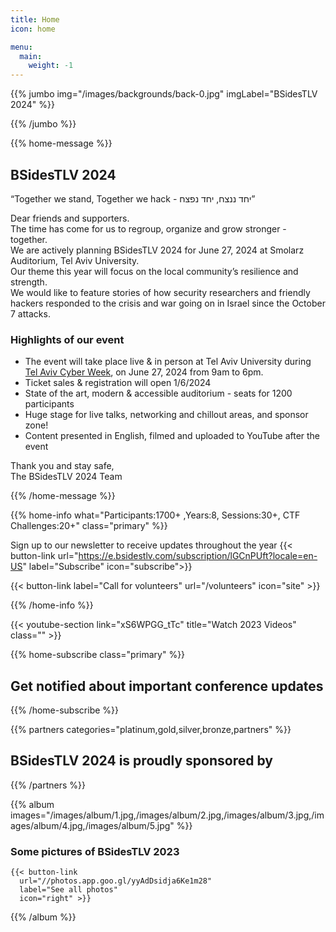 ```yaml
---
title: Home
icon: home

menu:
  main:
    weight: -1
---
```


{{% jumbo img="/images/backgrounds/back-0.jpg" imgLabel="BSidesTLV 2024" %}}

{{% /jumbo %}}

{{% home-message %}}

## BSidesTLV 2024

“Together we stand, Together we hack - יחד ננצח, יחד נפצח”

Dear friends and supporters.  
The time has come for us to regroup, organize and grow stronger - together.  
We are actively planning BSidesTLV 2024 for June 27, 2024 at Smolarz Auditorium, Tel Aviv University.  
Our theme this year will focus on the local community’s resilience and strength.  
We would like to feature stories of how security researchers and friendly hackers responded to the crisis and war going on in Israel since the October 7 attacks.

### Highlights of our event

- The event will take place live & in person at Tel Aviv University during [Tel Aviv Cyber Week](https://cyberweektau.com/), on June 27, 2024 from 9am to 6pm.  
- Ticket sales & registration will open 1/6/2024
- State of the art, modern & accessible auditorium - seats for 1200 participants
- Huge stage for live talks, networking and chillout areas, and sponsor zone!
- Content presented in English, filmed and uploaded to YouTube after the event

<!-- Have an idea to share on our main stage? Join our local celebration of security research and resilience.  
Share your ideas with the biggest security community in Israel: <https://cfp.bsidestlv.com/>

We welcome first time speakers, and we can offer speaker mentoring and support overseas speakers! 

### IMPORTANT DATES

- CFP Opens: 15/2/2024 at 10:00:00 Israel time
- CFP Closes: 15/4/2024 at 23:59:59 Israel time
- CFP decisions will be sent to submitters by 10/5/2024
- Agenda published by 1/6/2024

Need some inspiration? [Watch videos from our past events!](https://www.youtube.com/@BSidesTLV) 

Want to support our event? We need Sponsors!  
Our community powered, volunteer run event depends on the generous sponsors to make everything possible.  
Please contact us at <sponsors@bsidestlv.com> -->

Thank you and stay safe,  
The BSidesTLV 2024 Team

{{% /home-message %}}

{{% home-info what="Participants:1700+ ,Years:8, Sessions:30+, CTF Challenges:20+" class="primary" %}}

<!-- Watching the event virtually? [Join our Slack!](https://slack.bsidestlv.com) -->

Sign up to our newsletter to receive updates throughout the year
{{< button-link url="https://e.bsidestlv.com/subscription/lGCnPUft?locale=en-US" label="Subscribe" icon="subscribe">}}

<!-- {{< button-link label="Register Here!" url="/register" icon="external" >}} -->
{{< button-link label="Call for volunteers" url="/volunteers" icon="site" >}}

{{% /home-info %}}

{{< youtube-section link="xS6WPGG_tTc" title="Watch 2023 Videos" class="" >}}

{{% home-subscribe  class="primary" %}}

## Get notified about important conference updates

{{% /home-subscribe %}}

{{% partners categories="platinum,gold,silver,bronze,partners" %}}

## BSidesTLV 2024 is proudly sponsored by

{{% /partners %}}

{{% album images="/images/album/1.jpg,/images/album/2.jpg,/images/album/3.jpg,/images/album/4.jpg,/images/album/5.jpg" %}}

### Some pictures of **BSidesTLV 2023**

    {{< button-link
      url="//photos.app.goo.gl/yyAdDsidja6Ke1m28"
      label="See all photos"
      icon="right" >}}

{{% /album  %}}
